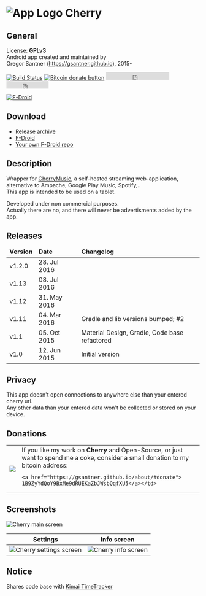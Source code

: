 ![App Logo](https://raw.githubusercontent.com/gsantner/cherrymusic_android/master/app/src/main/res/drawable-hdpi/ic_launcher.png "App Logo") Cherry
=======

## General
License: **GPLv3**  
Android app created and maintained by  
Gregor Santner (<https://gsantner.github.io>), 2015-  

[![Build Status](https://travis-ci.org/gsantner/cherrymusic-android.svg?branch=master)](https://travis-ci.org/gsantner/cherrymusic-android)
<span class="badge-bitcoin"><a href="https://gsantner.github.io/donate/#donate" title="Donate once-off to this project using Bitcoin"><img src="https://img.shields.io/badge/bitcoin-donate-yellow.svg" alt="Bitcoin donate button" /></a></span>
<span class="badge-githubfollow"><iframe src="https://ghbtns.com/github-btn.html?user=gsantner&amp;type=follow&amp;count=true" allowtransparency="true" frameborder="0" scrolling="0" width="165" height="20"></iframe></span>
<span class="badge-githubstar"><iframe src="https://ghbtns.com/github-btn.html?user=gsantner&amp;repo=cherrymusic_android&amp;type=watch&amp;count=true" allowtransparency="true" frameborder="0" scrolling="0" width="110" height="20"></iframe></span>

[![F-Droid](https://f-droid.org/wiki/images/0/06/F-Droid-button_get-it-on.png)](https://f-droid.org/repository/browse/?fdfilter=cherry&fdid=de.live.gdev.cherrymusic)


## Download

* [Release archive](https://github.com/gsantner/cherrymusic-android/releases)
* [F-Droid](https://f-droid.org/repository/browse/?fdid=de.live.gdev.cherrymusic)
* [Your own F-Droid repo](https://gitlab.com/fdroid/fdroiddata/raw/master/metadata/de.live.gdev.cherrymusic.txt)

## Description
Wrapper for [CherryMusic](http://www.fomori.org/cherrymusic/),
a self-hosted streaming web-application, alternative to Ampache, Google Play Music, Spotify,..  
This app is intended to be used on a tablet.

Developed under non commercial purposes.  
Actually there are no, and there will never be advertisments added by the app.  

## Releases

<table>
 <thead>
	<td><b>Version</b></td>
	<td><b>Date</b></td>
  <td><b>Changelog</b></td>
 </thead>
 <tr>
    <td>v1.2.0</td>
   <td>28. Jul 2016</td>
   <td></td>
 </tr>
 <tr>
    <td>v1.13</td>
   <td>08. Jul 2016</td>
   <td></td>
 </tr>
 <tr>
    <td>v1.12</td>
   <td>31. May 2016</td>
   <td></td>
 </tr>
 <tr>
    <td>v1.11</td>
   <td>04. Mar 2016</td>
   <td>Gradle and lib versions bumped; #2</td>
 </tr>
 <tr>
    <td>v1.1</td>
   <td>05. Oct 2015</td>
   <td>Material Design, Gradle, Code base refactored</td>
 </tr>
 <tr>
	<td>v1.0</td>
	<td>12. Jun 2015</td>
	<td>Initial version</td>
 </tr>
</table>

## Privacy
This app doesn't open connections to anywhere else than your entered cherry url.  
Any other data than your entered data won't be collected or stored on your device.  

## Donations
<table>
 <tr>
	<td><a href="bitcoin:1B9ZyYdQoY9BxMe9dRUEKaZbJWsbQqfXU5?amount=0.003&label=gsantner_cherrymusic-android">
    <img src="https://gsantner.github.io/assets/img/personal/bitcoin/bitcoin_gdev-live-gdev_150px.png"/></a></td>
	<td>If you like my work on <b>Cherry</b> and Open-Source, or just want to spend me a coke, consider a small donation to my bitcoin address:

    <a href="https://gsantner.github.io/about/#donate">
    1B9ZyYdQoY9BxMe9dRUEKaZbJWsbQqfXU5</a></td>
 </tr>
</table>

## Screenshots

![Cherry main screen](https://cloud.githubusercontent.com/assets/6735650/10288384/d54447c2-6b98-11e5-87c9-948182a176f0.png "Main screen")  




Settings      |  Info screen
:-------------------------:|:-------------------------:
![Cherry settings screen](https://cloud.githubusercontent.com/assets/6735650/10288475/5d51d5f8-6b99-11e5-8bc7-41352b2e7a4f.png "Settings screen")  |  ![Cherry info screen](https://cloud.githubusercontent.com/assets/6735650/10288482/6e049228-6b99-11e5-8f1a-72034b9525f7.png "Info screen")

## Notice  
Shares code base with [Kimai TimeTracker](https://github.com/gsantner/kimai-android)
